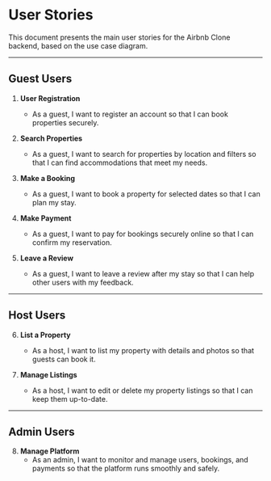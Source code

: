 # User Stories

This document presents the main user stories for the Airbnb Clone backend, based on the use case diagram.

---

## Guest Users

1. **User Registration**
   - As a guest, I want to register an account so that I can book properties securely.

2. **Search Properties**
   - As a guest, I want to search for properties by location and filters so that I can find accommodations that meet my needs.

3. **Make a Booking**
   - As a guest, I want to book a property for selected dates so that I can plan my stay.

4. **Make Payment**
   - As a guest, I want to pay for bookings securely online so that I can confirm my reservation.

5. **Leave a Review**
   - As a guest, I want to leave a review after my stay so that I can help other users with my feedback.

---

## Host Users

6. **List a Property**
   - As a host, I want to list my property with details and photos so that guests can book it.

7. **Manage Listings**
   - As a host, I want to edit or delete my property listings so that I can keep them up-to-date.

---

## Admin Users

8. **Manage Platform**
   - As an admin, I want to monitor and manage users, bookings, and payments so that the platform runs smoothly and safely.
